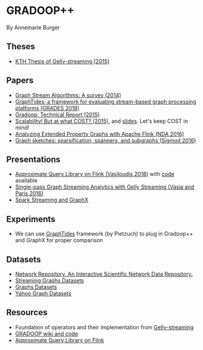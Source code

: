 # GRADOOP++ #
By Annemarie Burger

## Theses 
- [KTH Thesis of Gelly-streaming (2015)](http://www.diva-portal.org/smash/get/diva2:830662/FULLTEXT01.pdf)

## Papers ##
- [Graph Stream Algorithms: A survey (2014)](https://people.cs.umass.edu/~mcgregor/papers/13-graphsurvey.pdf)
- [GraphTides: a framework for evaluating stream-based graph processing platforms (GRADES 2018)](https://dl.acm.org/doi/pdf/10.1145/3210259.3210262)
- [Gradoop: Technical Report (2015)](https://www.dropbox.com/s/kg49nz8z3kcfa19/GradoopTR.pdf?dl=0)
- [Scalability! But at what COST? (2015)](https://www.usenix.org/system/files/conference/hotos15/hotos15-paper-mcsherry.pdf), and  [slides](https://www.usenix.org/system/files/conference/hotos15/hotos15-paper-mcsherry.pdf). Let's keep COST in mind!
- [Analyzing Extended Property Graphs with Apache Flink (NDA 2016)](https://dbs.uni-leipzig.de/file/EPGM.pdf)
- [Graph sketches: sparsification, spanners, and subgraphs (Sigmod 2016)](https://dl.acm.org/doi/pdf/10.1145/2213556.2213560)

## Presentations ##
- [Approximate Query Library on Flink (Vasiloudis 2018)](https://www.dropbox.com/s/vd4xhamcnbvwfou/Flink%20Seattle%20Meetup.pdf?dl=0) with [code](https://github.com/tlindener/ApproximateQueries/) available
- [Single-pass Graph Streaming Analytics with Gelly Streaming (Vasia and Paris 2016)](https://www.dropbox.com/s/9ug1s0emf9aozg8/single-pass-graph-stream-analytics-gelly-streaming.pdf?dl=0)
- [Spark Streaming and GraphX](http://ictlabs-summer-school.sics.se/2016/slides/spark_streaming_graphx.pdf)

## Experiments ##
- We can use [GraphTides](https://graphtides.github.io/) framework (by Pietzuch) to plug in Gradoop++ and GraphX for proper comparison

## Datasets ##
- [Network Repository. An Interactive Scientific Network Data Repository.](http://networkrepository.com/index.php)
- [Streaming Graphs Datasets](https://www.eecs.wsu.edu/~yyao/StreamingGraphs.html)
- [Graphs Datasets](https://sites.google.com/site/xiaomengsite/research/resources/graph-dataset)
- [Yahoo Graph Datasets](https://webscope.sandbox.yahoo.com/catalog.php?datatype=g&guccounter=1)

## Resources ##
- Foundation of operators and their implementation from [Gelly-streaming](https://github.com/vasia/gelly-streaming)
- [GRADOOP wiki and code](https://github.com/dbs-leipzig/gradoop/wiki)
- [Approximate Query Library on Flink](https://github.com/tlindener/ApproximateQueries/)
